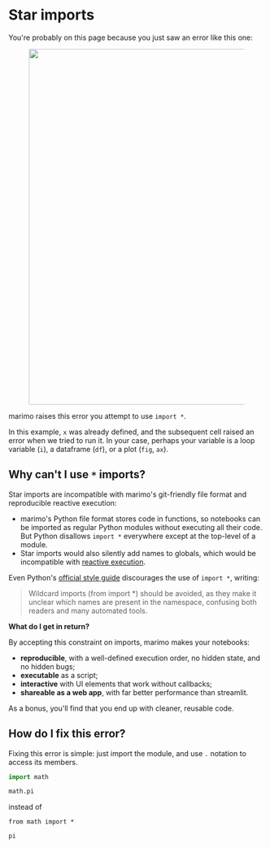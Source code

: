 # Star imports

You're probably on this page because you just saw an error like this one:

<div align="center">
<figure>
<img src="/_static/docs_import_star_error.png" width="700px"/>
</figure>
</div>

marimo raises this error you attempt to use `import *`.

In this example, `x` was already defined, and the subsequent cell raised an
error when we tried to run it. In your case, perhaps your variable is a loop
variable (`i`), a dataframe (`df`), or a plot (`fig`, `ax`).

## Why can't I use `*` imports?

Star imports are incompatible with marimo's git-friendly file format and reproducible reactive execution:

- marimo's Python file format stores code in functions, so notebooks can be imported as regular Python modules without executing all their code. But Python disallows `import *` everywhere except at the top-level of a module.
- Star imports would also silently add names to globals, which would be
incompatible with [reactive execution](../reactivity.md).

Even Python's [official style guide](https://peps.python.org/pep-0008/) discourages the use of `import *`, writing:

> Wildcard imports (from <module> import *) should be avoided, as they make it unclear which names are present in the namespace, confusing both readers and many automated tools. 

**What do I get in return?**

By accepting this constraint on imports, marimo makes your notebooks:

- **reproducible**, with a well-defined execution order, no hidden state, and no hidden bugs;
- **executable** as a script;
- **interactive** with UI elements that work without callbacks;
- **shareable as a web app**, with far better performance than streamlit.

As a bonus, you'll find that you end up with cleaner, reusable code.

## How do I fix this error?

Fixing this error is simple: just import the module, and use `.` notation
to access its members.

```python
import math

math.pi
```

instead of

```
from math import *

pi
```
